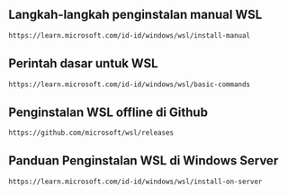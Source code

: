 ## Langkah-langkah penginstalan manual WSL

<!--
[docker stop <nama_container>](https://learn.microsoft.com/id-id/windows/wsl/install-manual)
-->

```bash
https://learn.microsoft.com/id-id/windows/wsl/install-manual
```

## Perintah dasar untuk WSL

```bash
https://learn.microsoft.com/id-id/windows/wsl/basic-commands
```

## Penginstalan WSL offline di Github

```bash
https://github.com/microsoft/wsl/releases
```

## Panduan Penginstalan WSL di Windows Server

```bash
https://learn.microsoft.com/id-id/windows/wsl/install-on-server
```
